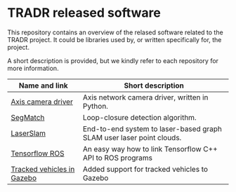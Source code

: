 # TRADR released software
This repository contains an overview of the relased software related to the TRADR project. It could be libraries used by, or written specifically for, the project.

A short description is provided, but we kindly refer to each repository for more information.

| Name and link | Short description |
| --- | --- |
| [Axis camera driver](https://github.com/tradr-project/axis_camera) | Axis network camera driver, written in Python. |
| [SegMatch](https://github.com/ethz-asl/segmatch) | Loop-closure detection algorithm. |
| [LaserSlam](https://github.com/ethz-asl/laser_slam) | End-to-end system to laser-based graph SLAM user laser point clouds. |
| [Tensorflow ROS](https://github.com/tradr-project/tensorflow_ros) | An easy way how to link Tensorflow C++ API to ROS programs |
| [Tracked vehicles in Gazebo](https://bitbucket.org/osrf/gazebo/pull-requests/2652/added-support-for-tracked-vehicles/diff) | Added support for tracked vehicles to Gazebo |
